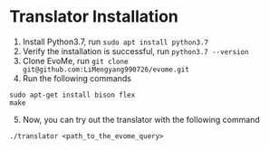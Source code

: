 # Translator Installation
1. Install Python3.7, run `sudo apt install python3.7`
2. Verify the installation is successful, run `python3.7 --version`
3. Clone EvoMe, run `git clone git@github.com:LiMengyang990726/evome.git`
4. Run the following commands
```
sudo apt-get install bison flex
make
```
5. Now, you can try out the translator with the following command
```
./translator <path_to_the_evome_query>
```
